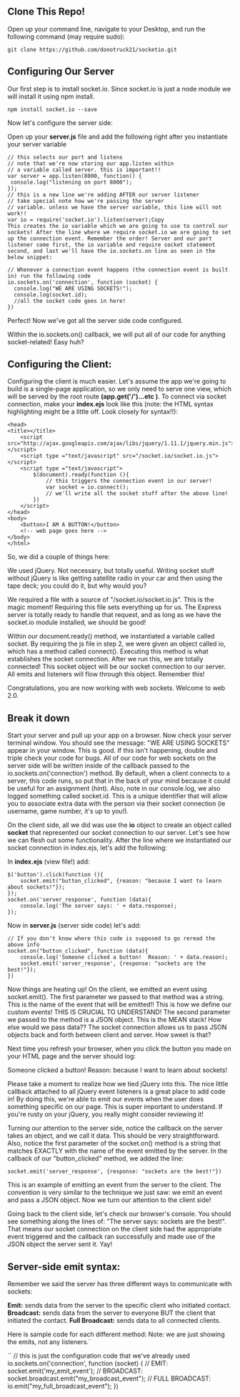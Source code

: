 ## Clone This Repo!
Open up your command line, navigate to your Desktop, and run the following command (may require sudo):

`git clone https://github.com/donotruck21/socketio.git`

## Configuring Our Server
Our first step is to install socket.io. Since socket.io is just a node module we will install it using npm install.

`npm install socket.io --save`

Now let's configure the server side:

Open up your **server.js** file and add the following right after you instantiate your server variable

```
// this selects our port and listens
// note that we're now storing our app.listen within
// a variable called server. this is important!!
var server = app.listen(8000, function() {
 console.log("listening on port 8000");
});
// this is a new line we're adding AFTER our server listener
// take special note how we're passing the server
// variable. unless we have the server variable, this line will not work!!
var io = require('socket.io').listen(server);Copy
This creates the io variable which we are going to use to control our sockets! After the line where we require socket.io we are going to set up the connection event. Remember the order! Server and our port listener come first, the io variable and require socket statement second, and last we'll have the io.sockets.on line as seen in the below snippet:

// Whenever a connection event happens (the connection event is built in) run the following code
io.sockets.on('connection', function (socket) {
  console.log("WE ARE USING SOCKETS!");
  console.log(socket.id);
  //all the socket code goes in here!
})
```


Perfect! Now we've got all the server side code configured.

Within the io.sockets.on() callback, we will put all of our code for anything socket-related! Easy huh?


## Configuring the Client:
Configuring the client is much easier.  Let's assume the app we're going to build is a single-page application, so we only need to serve one view, which will be served by the root route **(app.get('/')...etc )**.  To connect via socket connection, make your **index.ejs** look like this (note: the HTML syntax highlighting might be a little off.  Look closely for syntax!!):

```<html>
<head>
<title></title>
    <script src="http://ajax.googleapis.com/ajax/libs/jquery/1.11.1/jquery.min.js"></script>
    <script type ="text/javascript" src="/socket.io/socket.io.js"></script>
    <script type ="text/javascript">
        $(document).ready(function (){
            // this triggers the connection event in our server!
            var socket = io.connect();
            // we'll write all the socket stuff after the above line!
        })
    </script>
</head>
<body>
    <button>I AM A BUTTON!</button>
    <!-- web page goes here -->
</body>
</html>
```

So, we did a couple of things here:

We used jQuery.  Not necessary, but totally useful.  Writing socket stuff without jQuery is like getting satellite radio in your car and then using the tape deck; you could do it, but why would you?

We required a file with a source of "/socket.io/socket.io.js".  This is the magic moment!  Requiring this file sets everything up for us.  The Express server is totally ready to handle that request, and as long as we have the socket.io module installed, we should be good!

Within our document.ready() method, we instantiated a variable called socket.  By requiring the js file in step 2, we were given an object called io, which has a method called connect().  Executing this method is what establishes the socket connection.  After we run this, we are totally connected!  This socket object will be our socket connection to our server. All emits and listeners will flow through this object. Remember this!

Congratulations, you are now working with web sockets. Welcome to web 2.0.

## Break it down
Start your server and pull up your app on a browser.  Now check your server terminal window.  You should see the message: "WE ARE USING SOCKETS" appear in your window.  This is good.  If this isn't happening, double and triple check your code for bugs. All of our code for web sockets on the server side will be written inside of the callback passed to the io.sockets.on('connection') method.  By default, when a client connects to a server, this code runs, so put that in the back of your mind because it could be useful for an assignment (hint).  Also, note in our console.log, we also logged something called socket.id.  This is a unique identifier that will allow you to associate extra data with the person via their socket connection (ie username, game number, it's up to you!).

On the client side, all we did was use the **io** object to create an object called **socket** that represented our socket connection to our server.  Let's see how we can flesh out some functionality.  After the line where we instantiated our socket connection in index.ejs, let's add the following:

In **index.ejs** (view file!) add:
```
$('button').click(function (){
    socket.emit("button_clicked", {reason: "because I want to learn about sockets!"});
});
socket.on('server_response', function (data){
    console.log('The server says: ' + data.response);
});
```
Now in **server.js** (server side code) let's add:

```
// If you don't know where this code is supposed to go reread the above info 
socket.on("button_clicked", function (data){
    console.log('Someone clicked a button!  Reason: ' + data.reason);
    socket.emit('server_response', {response: "sockets are the best!"});
})
```

Now things are heating up!  On the client, we emitted an event using socket.emit(). The first parameter we passed to that method was a string. This is the name of the event that will be emitted!!  This is how we define our custom events!  THIS IS CRUCIAL TO UNDERSTAND! The second parameter we passed to the method is a JSON object. This is the MEAN stack!  How else would we pass data?? The socket connection allows us to pass JSON objects back and forth between client and server. How sweet is that?

Next time you refresh your browser, when you click the button you made on your HTML page and the server should log:

Someone clicked a button!  Reason: because I want to learn about sockets!

Please take a moment to realize how we tied jQuery into this. The nice little callback attached to all jQuery event listeners is a great place to add code in! By doing this, we're able to emit our events when the user does something specific on our page. This is super important to understand. If you're rusty on your jQuery, you really might consider reviewing it!

Turning our attention to the server side, notice the callback on the server takes an object, and we call it data. This should be very straightforward. Also, notice the first parameter of the socket.on() method is a string that matches EXACTLY with the name of the event emitted by the server. In the callback of our "button_clicked" method, we added the line:

`socket.emit('server_response', {response: "sockets are the best!"})`

This is an example of emitting an event from the server to the client. The convention is very similar to the technique we just saw: we emit an event and pass a JSON object. Now we turn our attention to the client side!

Going back to the client side, let's check our browser's console. You should see something along the lines of: "The server says: sockets are the best!". That means our socket connection on the client side had the appropriate event triggered and the callback ran successfully and made use of the JSON object the server sent it.  Yay!

## Server-side emit syntax:
Remember we said the server has three different ways to communicate with sockets:

**Emit:** sends data from the server to the specific client who initiated contact.
**Broadcast:** sends data from the server to everyone BUT the client that initiated the contact.
**Full Broadcast:** sends data to all connected clients.

Here is sample code for each different method:
Note: we are just showing the emits, not any listeners.`

``
//  this is just the configuration code that we've already used
io.sockets.on('connection', function (socket) {
    //  EMIT:
    socket.emit('my_emit_event');
    //  BROADCAST:
    socket.broadcast.emit("my_broadcast_event");
    //  FULL BROADCAST:
    io.emit("my_full_broadcast_event");
})
```
